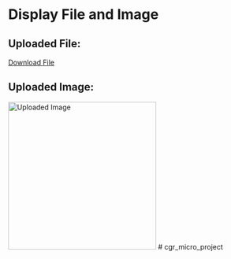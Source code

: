 <!DOCTYPE html>
<html>
<head>
    <title>Display File and Image</title>
</head>
<body>

<h1>Display File and Image</h1>

<!-- Display Uploaded File -->
<h2>Uploaded File:</h2>
<a href=""file:///C:/Users/prath/OneDrive/Desktop/word%20file/cgr_mpcode.pdf"" target="_blank">Download File</a>

<!-- Display Uploaded Image -->
<h2>Uploaded Image:</h2>
<img src=""C:\Users\prath\OneDrive\Desktop\images\cgr_micro_project_output.png"" alt="Uploaded Image" width="300">

</body>
</html># cgr_micro_project
